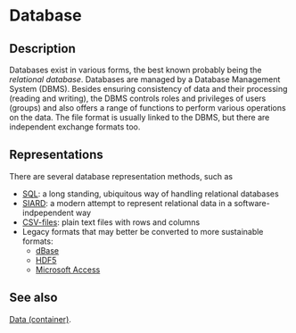 # Database

## Description

Databases exist in various forms, the best known probably being the
*relational database*.
Databases are managed by a Database Management System (DBMS). Besides
ensuring consistency of data and their processing (reading and writing), the
DBMS controls roles and privileges of users (groups) and also offers a range of
functions to perform various operations on the data. The file format is usually
linked to the DBMS, but there are independent exchange formats too.

## Representations

There are several database representation methods, such as

*   [SQL](../fileFormats/sql.md):
    a long standing, ubiquitous way of handling relational databases
*   [SIARD](../fileFormats/siard.md):
    a modern attempt to represent relational data in a
    software-indpependent way
*   [CSV-files](../fileFormats/csv.md):
    plain text files with rows and columns
*   Legacy formats
    that may better be converted to more sustainable formats:
    *   [dBase](../fileFormats/dbase.md)
    *   [HDF5](../fileFormats/hdf5.md)
    *   [Microsoft Access](../fileFormats/access.md)

## See also

[Data (container)](data.md).
